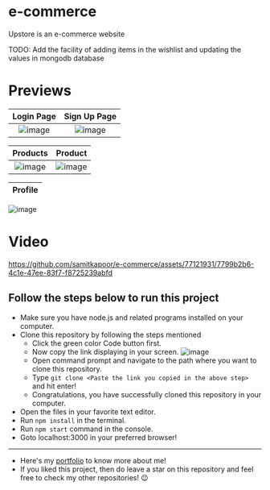 # e-commerce
Upstore is an e-commerce website

TODO: Add the facility of adding items in the wishlist and updating the values in mongodb database

# Previews

|Login Page|Sign Up Page|
|:--------:|:----------:|
|![image](https://user-images.githubusercontent.com/77121931/233476357-ca212757-e56f-421e-a21e-8ccb52b9975c.png)|![image](https://user-images.githubusercontent.com/77121931/233476961-7cfb57cf-203d-4bd0-b5cc-df1eafbfd269.png)

|Products | Product |
|:-------:|:-------:|
![image](https://github.com/samitkapoor/e-commerce/assets/77121931/12eed5dc-4b25-4ba7-b7ab-c9fb67b28ac8)|![image](https://github.com/samitkapoor/e-commerce/assets/77121931/8d8c4084-80b0-4654-a968-036e10ca5b48)

|Profile|
|:-----:|
![image](https://github.com/samitkapoor/e-commerce/assets/77121931/d05e875f-bbbe-417f-a32c-7dfd3b4559e8)


# Video
https://github.com/samitkapoor/e-commerce/assets/77121931/7799b2b6-4c1e-47ee-83f7-f8725239abfd

## Follow the steps below to run this project
- Make sure you have node.js and related programs installed on your computer.
- Clone this repository by following the steps mentioned
  - Click the green color Code button first.
  - Now copy the link displaying in your screen.
  ![image](https://user-images.githubusercontent.com/77121931/219963249-4d09a97e-54c4-4555-bd6f-fbf04778ac93.png)
  - Open command prompt and navigate to the path where you want to clone this repository.
  - Type `git clone <Paste the link you copied in the above step>` and hit enter!
  - Congratulations, you have successfully cloned this repository in your computer.
- Open the files in your favorite text editor.
- Run `npm install` in the terminal.
- Run `npm start` command in the console.
- Goto localhost:3000 in your preferred browser!

---

- Here's my [portfolio](https://samitkapoor.netlify.app) to know more about me!
- If you liked this project, then do leave a star on this repository and feel free to check my other repositories! :wink:
